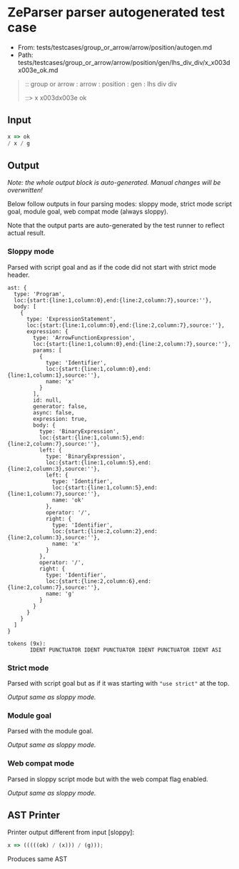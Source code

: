 # ZeParser parser autogenerated test case

- From: tests/testcases/group_or_arrow/arrow/position/autogen.md
- Path: tests/testcases/group_or_arrow/arrow/position/gen/lhs_div_div/x_x003dx003e_ok.md

> :: group or arrow : arrow : position : gen : lhs div div
>
> ::> x x003dx003e ok

## Input


`````js
x => ok
/ x / g
`````

## Output

_Note: the whole output block is auto-generated. Manual changes will be overwritten!_

Below follow outputs in four parsing modes: sloppy mode, strict mode script goal, module goal, web compat mode (always sloppy).

Note that the output parts are auto-generated by the test runner to reflect actual result.

### Sloppy mode

Parsed with script goal and as if the code did not start with strict mode header.

`````
ast: {
  type: 'Program',
  loc:{start:{line:1,column:0},end:{line:2,column:7},source:''},
  body: [
    {
      type: 'ExpressionStatement',
      loc:{start:{line:1,column:0},end:{line:2,column:7},source:''},
      expression: {
        type: 'ArrowFunctionExpression',
        loc:{start:{line:1,column:0},end:{line:2,column:7},source:''},
        params: [
          {
            type: 'Identifier',
            loc:{start:{line:1,column:0},end:{line:1,column:1},source:''},
            name: 'x'
          }
        ],
        id: null,
        generator: false,
        async: false,
        expression: true,
        body: {
          type: 'BinaryExpression',
          loc:{start:{line:1,column:5},end:{line:2,column:7},source:''},
          left: {
            type: 'BinaryExpression',
            loc:{start:{line:1,column:5},end:{line:2,column:3},source:''},
            left: {
              type: 'Identifier',
              loc:{start:{line:1,column:5},end:{line:1,column:7},source:''},
              name: 'ok'
            },
            operator: '/',
            right: {
              type: 'Identifier',
              loc:{start:{line:2,column:2},end:{line:2,column:3},source:''},
              name: 'x'
            }
          },
          operator: '/',
          right: {
            type: 'Identifier',
            loc:{start:{line:2,column:6},end:{line:2,column:7},source:''},
            name: 'g'
          }
        }
      }
    }
  ]
}

tokens (9x):
       IDENT PUNCTUATOR IDENT PUNCTUATOR IDENT PUNCTUATOR IDENT ASI
`````

### Strict mode

Parsed with script goal but as if it was starting with `"use strict"` at the top.

_Output same as sloppy mode._

### Module goal

Parsed with the module goal.

_Output same as sloppy mode._

### Web compat mode

Parsed in sloppy script mode but with the web compat flag enabled.

_Output same as sloppy mode._

## AST Printer

Printer output different from input [sloppy]:

````js
x => (((((ok) / (x))) / (g)));
````

Produces same AST
